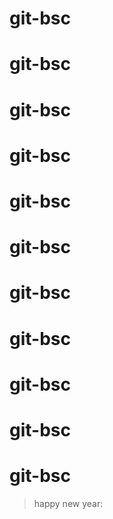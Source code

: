 # git-bsc
# git-bsc
# git-bsc
# git-bsc
# git-bsc
# git-bsc
# git-bsc
# git-bsc
# git-bsc
# git-bsc
# git-bsc
>happy new year:
